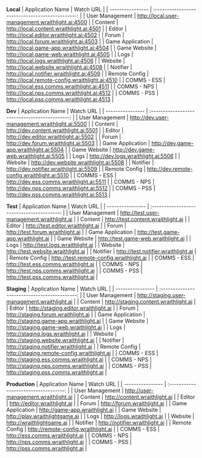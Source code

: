 **Local**
| Application Name |                    Watch URL                     |
| ---------------- | :----------------------------------------------: |
| User Management  | http://local.user-management.wraithlight.ai:4500 |
| Content          |     http://local.content.wraithlight.ai:4501     |
| Editor           |     http://local.editor.wraithlight.ai:4502      |
| Forum            |      http://local.forum.wraithlight.ai:4503      |
| Game Application |    http://local.game-app.wraithlight.ai:4504     |
| Game Website     |    http://local.game-web.wraithlight.ai:4505     |
| Logs             |      http://local.logs.wraithlight.ai:4506       |
| Website          |     http://local.website.wraithlight.ai:4508     |
| Notifier         |    http://local.notifier.wraithlight.ai:4509     |
| Remote Config    |  http://local.remote-config.wraithlight.ai:4510  |
| COMMS - ESS      |    http://local.ess.comms.wraithlight.ai:4511    |
| COMMS - NPS      |    http://local.nps.comms.wraithlight.ai:4512    |
| COMMS - PSS      |    http://local.pss.comms.wraithlight.ai:4513    |

**Dev**
| Application Name |                   Watch URL                    |
| ---------------- | :--------------------------------------------: |
| User Management  | http://dev.user-management.wraithlight.ai:5500 |
| Content          |     http://dev.content.wraithlight.ai:5501     |
| Editor           |     http://dev.editor.wraithlight.ai:5502      |
| Forum            |      http://dev.forum.wraithlight.ai:5503      |
| Game Application |    http://dev.game-app.wraithlight.ai:5504     |
| Game Website     |    http://dev.game-web.wraithlight.ai:5505     |
| Logs             |      http://dev.logs.wraithlight.ai:5506       |
| Website          |     http://dev.website.wraithlight.ai:5508     |
| Notifier         |    http://dev.notifier.wraithlight.ai:5509     |
| Remote Config    |  http://dev.remote-config.wraithlight.ai:5510  |
| COMMS - ESS      |    http://dev.ess.comms.wraithlight.ai:5511    |
| COMMS - NPS      |    http://dev.nps.comms.wraithlight.ai:5512    |
| COMMS - PSS      |    http://dev.pss.comms.wraithlight.ai:5513    |

**Test**
| Application Name |                 Watch URL                  |
| ---------------- | :----------------------------------------: |
| User Management  | http://test.user-management.wraithlight.ai |
| Content          |     http://test.content.wraithlight.ai     |
| Editor           |     http://test.editor.wraithlight.ai      |
| Forum            |      http://test.forum.wraithlight.ai      |
| Game Application |    http://test.game-app.wraithlight.ai     |
| Game Website     |    http://test.game-web.wraithlight.ai     |
| Logs             |      http://test.logs.wraithlight.ai       |
| Website          |     http://test.website.wraithlight.ai     |
| Notifier         |    http://test.notifier.wraithlight.ai     |
| Remote Config    |  http://test.remote-config.wraithlight.ai  |
| COMMS - ESS      |    http://test.ess.comms.wraithlight.ai    |
| COMMS - NPS      |    http://test.nps.comms.wraithlight.ai    |
| COMMS - PSS      |    http://test.pss.comms.wraithlight.ai    |

**Staging**
| Application Name |                   Watch URL                   |
| ---------------- | :-------------------------------------------: |
| User Management  | http://staging.user-management.wraithlight.ai |
| Content          |     http://staging.content.wraithlight.ai     |
| Editor           |     http://staging.editor.wraithlight.ai      |
| Forum            |      http://staging.forum.wraithlight.ai      |
| Game Application |    http://staging.game-app.wraithlight.ai     |
| Game Website     |    http://staging.game-web.wraithlight.ai     |
| Logs             |      http://staging.logs.wraithlight.ai       |
| Website          |     http://staging.website.wraithlight.ai     |
| Notifier         |    http://staging.notifier.wraithlight.ai     |
| Remote Config    |  http://staging.remote-config.wraithlight.ai  |
| COMMS - ESS      |    http://staging.ess.comms.wraithlight.ai    |
| COMMS - NPS      |    http://staging.nps.comms.wraithlight.ai    |
| COMMS - PSS      |    http://staging.pss.comms.wraithlight.ai    |

**Production**
| Application Name |               Watch URL               |
| ---------------- | :-----------------------------------: |
| User Management  | http://user-management.wraithlight.ai |
| Content          |     http://content.wraithlight.ai     |
| Editor           |     http://editor.wraithlight.ai      |
| Forum            |      http://forum.wraithlight.ai      |
| Game Application |    http://game-app.wraithlight.ai     |
| Game Website     |    http://play.wraithlightgame.ai     |
| Logs             |      http://logs.wraithlight.ai       |
| Website          |       http://wraithlightgame.ai       |
| Notifier         |    http://notifier.wraithlight.ai     |
| Remote Config    |  http://remote-config.wraithlight.ai  |
| COMMS - ESS      |    http://ess.comms.wraithlight.ai    |
| COMMS - NPS      |    http://nps.comms.wraithlight.ai    |
| COMMS - PSS      |    http://pss.comms.wraithlight.ai    |
